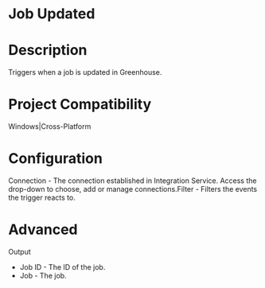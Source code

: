 ﻿# Job Updated

# Description

Triggers when a job is updated in Greenhouse.

# Project Compatibility

Windows|Cross-Platform

# Configuration

Connection - The
                        connection established in Integration Service. Access the drop-down to
                        choose, add or manage connections.Filter - Filters the
                        events the trigger reacts to.

# Advanced

Output

* Job ID - The ID of the job.
* Job - The job.
